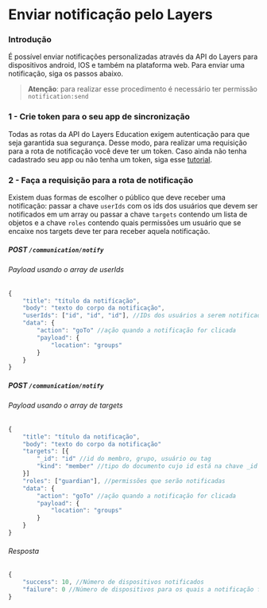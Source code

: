 
# Enviar notificação pelo Layers

### Introdução

É possível enviar notificações personalizadas através da API do Layers para dispositivos android, IOS e também na plataforma web. Para enviar uma notificação, siga os passos abaixo.

> **Atenção**: para realizar esse procedimento é necessário ter permissão ```notification:send```

### 1 - Crie token para o seu app de sincronização

Todas as rotas da API do Layers Education exigem autenticação para que seja garantida sua segurança. Desse modo, para realizar uma requisição para a rota de notificação você deve ter um token. Caso ainda não tenha cadastrado seu app ou não tenha um token, siga esse [tutorial](https://github.com/layers-digital/docs/blob/master/articles/app_register.md).

### 2 - Faça a requisição para a rota de notificação

Existem duas formas de escolher o público que deve receber uma notificação: passar a chave ```userIds``` com os ids dos usuários que devem ser notificados em um array ou passar a chave ```targets``` contendo um lista de objetos e a chave ```roles``` contendo quais permissões um usuário que se encaixe nos targets deve ter para receber aquela notificação.

##### POST `/communication/notify`
###### Payload usando o array de userIds
```js
{
    "title": "título da notifícação",
    "body": "texto do corpo da notificação",
    "userIds": ["id", "id", "id"], //IDs dos usuários a serem notificados
    "data": {
        "action": "goTo" //ação quando a notificação for clicada
        "payload": {
            "location": "groups"
        }
    }
}
```

##### POST `/communication/notify`
###### Payload usando o array de targets
```js
{
    "title": "título da notificação",
    "body": "texto do corpo da notificação"
    "targets": [{
        "_id": "id" //id do membro, grupo, usuário ou tag
        "kind": "member" //tipo do documento cujo id está na chave _id
    }]
    "roles": ["guardian"], //permissões que serão notificadas
    "data": {
        "action": "goTo" //ação quando a notificação for clicada
        "payload": {
            "location": "groups"
        }
    }
}
```


###### Resposta

```js
{
    "success": 10, //Número de dispositivos notificados
    "failure": 0 //Número de dispositivos para os quais a notificação falhou
}
```